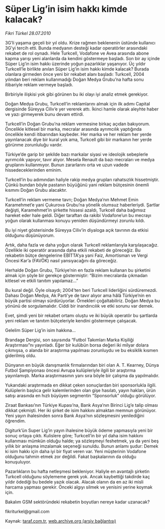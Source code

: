 # Süper Lig’in isim hakkı kimde kalacak?

*Fikri Türkel 28.07.2010*

<div class="yazi"><p>3G’li yaşama geçeli bir yıl oldu. Krize rağmen beklenenin üstünde kullanıcı 3G’yi tercih etti. Bunda medyanın desteği kadar operatörler arasındaki rekabet de rol oynadı. Hele Turkcell, Vodafone ve Avea arasında abone kapma yarışı yeni alanlarda da kendini göstermeye başladı. Son bir ay içinde Süper Lig’in isim hakkı üzerinde yoğun pazarlıklar yaşanıyor. Üç yıldır Turkcell’le birlikte anılan Süper Lig’in isim hakkı kimde kalacak? Burada olanlara girmeden önce yeni bir rekabet alanı başladı: Turkcell, 2004 yılından beri reklam kullanmadığı Doğan Medya Grubu’na hafta sonu itibariyle reklam vermeye başladı.</p>
<p>Birbiriyle ilişkisi yok gibi görünen bu iki olayı iyi analiz etmek gerekiyor.</p>
<p>Doğan Medya Grubu, Turkcell’in reklamlarını almak için ilk adımı Capital dergisinde Süreyya Ciliv’e yer vererek attı. İkinci hamle olarak aleyhte haber ve yazı girmeyerek bunu devam ettirdi.</p>
<p>Turkcell’in Doğan Grubu’na reklam vermesine birkaç açıdan bakıyorum. Öncelikle kitlesel bir marka, mecralar arasında ayrımcılık yaptığında öncelikle kendi itibarından kaybeder. Her marka ve her reklam her yerde yayınlanacak diye bir kural yok ama, Turkcell gibi bir markanın her yerde görünme zorunluluğu vardır.</p>
<p>Türkiye’de garip bir şekilde bazı markalar siyasi ve ideolojik sebeplerle ayrımcılık yapıyor, tavır alıyor. Mesela Renault da bazı mecraları ve medya gruplarını kullanmıyor. Bunun zararlarını orta ve uzun vadede hissedeceklerinden eminim.</p>
<p>Turkcell’in bu adımından haliyle rakip medya grupları rahatsızlık hissetmiştir. Çünkü bundan böyle pastanın büyüğünü yani reklam bütçesinin önemli kısmını Doğan Grubu alacaktır.</p>
<p>Turkcell’in reklam vermeme tavrı; Doğan Medya’nın Mehmet Emin Karamehmet’e yani Çukurova Grubu’na yönelik olumsuz haberleriydi. Şartlar değişti, Karamehmet’in şirkette hissesi azaldı, Turkcell daha bağımsız hareket eder hale geldi. Diğer taraftan da rakibi Vodafone’un bu mecrayı yoğun olarak kullanması konuyu yeniden düşündürmeyi zorunlu kıldı.</p>
<p>Bu iyi niyet gösterisinde Süreyya Ciliv’in diyaloga açık tavrının da etkisi olduğunu düşünüyorum.</p>
<p>Artık, daha fazla ve daha yoğun olarak Turkcell reklamlarıyla karşılaşacağız. Özellikle iki operatör arasında daha etkili rekabeti de göreceğiz. Bu rekabetin bütçe dengelerine EBİTTA’ya yani Faiz, Amortisman ve Vergi Öncesi Kar’a (FAVÖK) nasıl yansıyacağını da göreceğiz.</p>
<p>Herhalde Doğan Grubu, Türkiye’nin en fazla reklam kullanan bu şirketini almak için şöyle bir gerekçe göstermiştir: “Bizim mecralarda çıkmadan kitlesel ve etkili tanıtım yapılamaz...”</p>
<p>Bu kural değil. Öyle olsaydı; 2004’ten beri Turkcell liderliğini sürdüremezdi. Dahası Doğan Medya, Ak Parti’ye de tavır alıyor ama hâlâ Türkiye’nin en büyük partisi olmayı sürdürüyorlar. Örnekleri çoğaltabiliriz. Doğan Medya bu yönünü de sorgulamalıdır. Ciddi bir inandırıcılık ve etki sorunu var demek.</p>
<p>Evet, şimdi yeni bir rekabet ortamı oluştu ve iki büyük operatör bu şartlarda yeni reklam ve tanıtım bütçeleriyle kendini göstermeye çalışacak.</p>
<p>Gelelim Süper Lig’in isim hakkına...</p>
<p>Brandage Dergisi, son sayısında “Futbol Takımları Marka Kişiliği Araştırması”nı yayınladı. Eğer bir kulübün borsa değeri iki milyar dolara çıkmışsa, o alanda bir araştırma yapılması zorunluydu ve bu eksiklik kısmen giderilmiş oldu.</p>
<p>Dünyanın en büyük danışmanlık firmalarından biri olan A. T. Kearney, Dünya Futbol Şampiyonası öncesi Avrupa kulüpleriyle ilgili bir araştırma yayınlamıştı. Marka araştırmasının yanı sıra böyle bir çalışma da yapılmalıdır.</p>
<p>Yukarıdaki araştırmada en dikkat çeken sonuçlardan biri sponsorlukla ilgili. Kulüplerin başlıca gelir kalemlerinden olan gişe hasılatı, yayın hakları, ürün satışı arasında en hızlı büyüyen segmentin “Sponsorluk” olduğu görülüyor.</p>
<p>Ziraat Bankası’nın Türkiye Kupası’na, Bank Asya’nın Birinci Lig’e talip olması dikkat çekmişti. Her iki şirket de isim hakkını almaktan memnun görünüyor. Yeni yayın ihalesinden sonra Bank Asya’nın sözleşmesini yenilediğini öğrendim.</p>
<p>Digiturk’ün Super Lig’in yayın ihalesine büyük ödeme yapmasıyla yeni bir sonuç ortaya çıktı. Kulislere göre; Turkcell’in bir yıl daha isim hakkını kullanması mümkün olduğu halde; ya sözleşmeyi feshetmek, ya da yeni beş yıllık bir anlaşma imzalamak seçeneği sunuldu. Bunun anlamı şudur: Demek ki isim hakkı için daha iyi bir fiyat veren var. Yeni müşterinin Vodafone olduğunu tahmin etmek zor değildi. Fakat başkalarının da olduğu konuşuluyor.</p>
<p>Pazarlıkların bu hafta netleşmesi bekleniyor. Haliyle en avantajlı şirketin Turkcell olduğunu söylememe gerek yok. Ancak kaybettiği takdirde kaç yıldır ödediği bu bedele yazık olacak. Alacak olanın da en az iki misli harcama yapması gerekir. Önceki algıyı silmek ve yenisini yerine koymak için.</p>
<p>Bakalım GSM sektöründeki rekabetin boyutları nereye kadar uzanacak?</p>
<p>fikriturkel@gmail.com</p></div>

Kaynak: [taraf.com.tr](http://www.taraf.com.tr:80/fikri-turkel/makale-super-lig-in-isim-hakki-kimde-kalacak.htm), [web.archive.org (arşiv bağlantısı)](http://web.archive.org/web/20100731043935/http://www.taraf.com.tr:80/fikri-turkel/makale-super-lig-in-isim-hakki-kimde-kalacak.htm)
